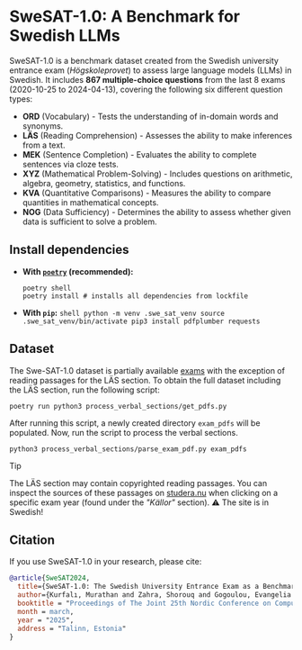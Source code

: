 # SweSAT-1.0: A Benchmark for Swedish LLMs

SweSAT-1.0 is a benchmark dataset created from the Swedish university entrance exam (*Högskoleprovet*) to assess large language models (LLMs) in Swedish. It includes **867 multiple-choice questions** from the last 8 exams (2020-10-25 to 2024-04-13), covering  the following six different question types: 

- **ORD** (Vocabulary) - Tests the understanding of in-domain words and synonyms.
- **LÄS** (Reading Comprehension) - Assesses the ability to make inferences from a text.
- **MEK** (Sentence Completion) - Evaluates the ability to complete sentences via cloze tests.
- **XYZ** (Mathematical Problem-Solving) - Includes questions on arithmetic, algebra, geometry, statistics, and functions.
- **KVA** (Quantitative Comparisons) - Measures the ability to compare quantities in mathematical concepts.
- **NOG** (Data Sufficiency) - Determines the ability to assess whether given data is sufficient to solve a problem.


## Install dependencies

- **With [`poetry`](https://python-poetry.org/docs/#installation) (recommended):**

    ```shell
    poetry shell
    poetry install # installs all dependencies from lockfile
    ```

- **With `pip`:**
        ```shell
        python -m venv .swe_sat_venv
        source .swe_sat_venv/bin/activate
        pip3 install pdfplumber requests
        ```

## Dataset

The Swe-SAT-1.0 dataset is partially available [exams](exams) with the exception of reading passages for the LÄS section. To obtain the full dataset including the LÄS section, run the following script:

```shell
poetry run python3 process_verbal_sections/get_pdfs.py
```

After running this script, a newly created directory `exam_pdfs` will be populated. Now, run the script to process the verbal sections.
  
```shell
python3 process_verbal_sections/parse_exam_pdf.py exam_pdfs
```

> [!TIP]  
> The LÄS section may contain copyrighted reading passages. You can inspect the sources of these passages on [studera.nu](https://www.studera.nu/hogskoleprov/forbered/tidigare-hogskoleprov/) when clicking on a specific exam year (found under the _"Källor"_ section). :warning: The site is in Swedish!

## Citation

If you use SweSAT-1.0 in your research, please cite:

```bib
@article{SweSAT2024,
  title={SweSAT-1.0: The Swedish University Entrance Exam as a Benchmark for Large Language Models},
  author={Kurfalı, Murathan and Zahra, Shorouq and Gogoulou, Evangelia and Dürlich, Luise and Carlsson, Fredrik and Nivre, Joakim},
  booktitle = "Proceedings of The Joint 25th Nordic Conference on Computational Linguistics and 11th Baltic Conference on Human Language Technologies (NoDaLiDa/Baltic-HLT 2025)",
  month = march,
  year = "2025",
  address = "Talinn, Estonia"
}
```
